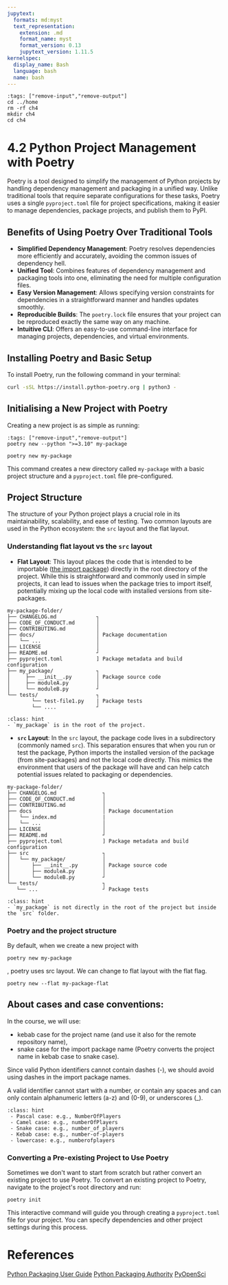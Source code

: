 ```yaml
---
jupytext:
  formats: md:myst
  text_representation:
    extension: .md
    format_name: myst
    format_version: 0.13
    jupytext_version: 1.11.5
kernelspec:
  display_name: Bash
  language: bash
  name: bash
---
```


```{code-cell} bash
:tags: ["remove-input","remove-output"]
cd ../home
rm -rf ch4
mkdir ch4
cd ch4
```

# 4.2 Python Project Management with Poetry
Poetry is a tool designed to simplify the management of Python projects by handling dependency management and packaging in a unified way. Unlike traditional tools that require separate configurations for these tasks, Poetry uses a single `pyproject.toml` file for project specifications, making it easier to manage dependencies, package projects, and publish them to PyPI.

## Benefits of Using Poetry Over Traditional Tools

- **Simplified Dependency Management**: Poetry resolves dependencies more efficiently and accurately, avoiding the common issues of dependency hell.
- **Unified Tool**: Combines features of dependency management and packaging tools into one, eliminating the need for multiple configuration files.
- **Easy Version Management**: Allows specifying version constraints for dependencies in a straightforward manner and handles updates smoothly.
- **Reproducible Builds**: The `poetry.lock` file ensures that your project can be reproduced exactly the same way on any machine.
- **Intuitive CLI**: Offers an easy-to-use command-line interface for managing projects, dependencies, and virtual environments.

## Installing Poetry and Basic Setup

To install Poetry, run the following command in your terminal:

```bash
curl -sSL https://install.python-poetry.org | python3 -
```

## Initialising a New Project with Poetry

Creating a new project is as simple as running:

```{code-cell} bash
:tags: ["remove-input","remove-output"]
poetry new --python ">=3.10" my-package
```

```{code-block} bash
poetry new my-package
```

This command creates a new directory called `my-package` with a basic project structure and a `pyproject.toml` file pre-configured.

## Project Structure

The structure of your Python project plays a crucial role in its maintainability, scalability, and ease of testing. Two common layouts are used in the Python ecosystem: the `src` layout and the flat layout.

### Understanding flat layout vs the `src` layout

- **Flat Layout**: This layout places the code that is intended to be importable ([the import package](https://packaging.python.org/en/latest/discussions/distribution-package-vs-import-package/#distribution-package-vs-import-package)) directly in the root directory of the project. While this is straightforward and commonly used in simple projects, it can lead to issues when the package tries to import itself, potentially mixing up the local code with installed versions from site-packages.

```{code-block} bash
my-package-folder/
├── CHANGELOG.md             ┐
├── CODE_OF_CONDUCT.md       │
├── CONTRIBUTING.md          │
├── docs/                    │ Package documentation
│   └── ...                  │
├── LICENSE                  │
├── README.md                ┘
├── pyproject.toml           ] Package metadata and build configuration
├── my_package/              ┐
│     ├── __init__.py        │ Package source code
│     ├── moduleA.py         │
│     └── moduleB.py         ┘
└── tests/                   ┐
        └── test-file1.py    | Package tests
        └── ....             ┘
```

```{admonition} What to notice
:class: hint 
- `my_package` is in the root of the project. 
```

- **`src` Layout**: In the `src` layout, the package code lives in a subdirectory (commonly named `src`). This separation ensures that when you run or test the package, Python imports the installed version of the package (from site-packages) and not the local code directly. This mimics the environment that users of the package will have and can help catch potential issues related to packaging or dependencies.

```{code-block} bash
my-package-folder/
├── CHANGELOG.md               ┐
├── CODE_OF_CONDUCT.md         │
├── CONTRIBUTING.md            │
├── docs                       │ Package documentation
│   └── index.md               |
│   └── ...                    │
├── LICENSE                    │
├── README.md                  ┘
├── pyproject.toml             ] Package metadata and build configuration
├── src                        ┐
│   └── my_package/            │
│       ├── __init__.py        │ Package source code
│       ├── moduleA.py         │
│       └── moduleB.py         ┘
└── tests/                     ┐
   └── ...                     ┘ Package tests
```

```{admonition} What to notice
:class: hint 
- `my_package` is not directly in the root of the project but inside the `src` folder. 
```

### Poetry and the project structure

By default, when we create a new project with

```{code-block} bash
poetry new my-package
```
, poetry uses src layout. We can change to flat layout with the flat flag.

```{code-block} bash
poetry new --flat my-package-flat
```

## About cases and case conventions:
In the course, we will use:
- kebab case for the project name (and use it also for the remote repository name),
- snake case for the import package name (Poetry converts the project name in kebab case to snake case).

Since valid Python identifiers cannot contain dashes (-), we should avoid using dashes in the import package names.

A valid identifier cannot start with a number, or contain any spaces and can only contain alphanumeric letters (a-z) and (0-9), or underscores (_). 

```{admonition} Some relevant cases
:class: hint 
 - Pascal case: e.g., NumberOfPlayers 
 - Camel case: e.g., numberOfPlayers
 - Snake case: e.g., number_of_players
 - Kebab case: e.g., number-of-players
 - lowercase: e.g., numberofplayers
```

### Converting a Pre-existing Project to Use Poetry

Sometimes we don't want to start from scratch but rather convert an existing project to use Poetry. To convert an existing project to Poetry, navigate to the project's root directory and run:

```{code-block} bash
poetry init
```

This interactive command will guide you through creating a `pyproject.toml` file for your project. You can specify dependencies and other project settings during this process.

# References
[Python Packaging User Guide](https://packaging.python.org/en/latest/#)
[Python Packaging Authority](https://www.pypa.io/en/latest/)
[PyOpenSci](https://www.pyopensci.org/python-package-guide/package-structure-code/python-package-structure.html)